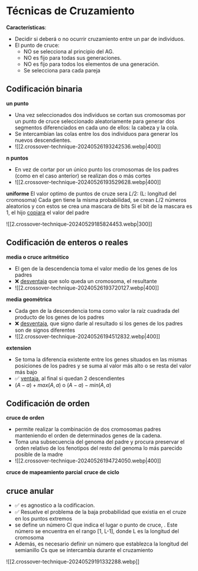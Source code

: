 # Técnicas de Cruzamiento

**Características**:
- Decidir si deberá o no ocurrir cruzamiento entre un par de individuos. 
- El punto de cruce: 
	- NO se selecciona al principio del AG. 
	- NO es fijo para todas sus generaciones. 
	- NO es fijo para todos los elementos de una generación. 
	- Se selecciona para cada pareja

## Codificación binaria

**un punto** 
- Una vez seleccionados dos individuos se cortan sus cromosomas por un punto de cruce seleccionado aleatoriamente para generar dos segmentos diferenciados en cada uno de ellos: la cabeza y la cola.
- Se intercambian las colas entre los dos individuos para generar los nuevos descendientes. 
- ![[2.crossover-technique-20240526193242536.webp|400]]

**n puntos**
- En vez de cortar por un único punto los cromosomas de los padres (como en el caso anterior) se realizan dos o más cortes
- ![[2.crossover-technique-20240526193529628.webp|400]]


**uniforme**
El valor optimo de puntos de cruze sera $L/2$: (L: longitud del cromosoma) 
Cada gen tiene la misma probabilidad, se crean $L/2$ números aleatorios y con estos se crea una mascara de bits
Si el bit de la mascara es 1, el hijo <u>copiara</u> el valor del padre


![[2.crossover-technique-20240529185824453.webp|300]]


## Codificación de enteros o reales

**media o cruce aritmético**
- El gen de la descendencia toma el valor medio de los genes de los padres
- ❌ <u>desventaja</u> que solo queda un cromosoma, el resultante
- ![[2.crossover-technique-20240526193720127.webp|400]]


**media geométrica**
- Cada gen de la descendencia toma como valor la raíz cuadrada del producto de los genes de los padres
- ❌ <u>desventaja</u>, que signo darle al resultado si los genes de los padres son de signos diferentes
- ![[2.crossover-technique-20240526194512832.webp|400]]


**extension**
- Se toma la diferencia existente entre los genes situados en las mismas posiciones de los padres y se suma al valor más alto o se resta del valor más bajo
- ✅ <u>ventaja</u>, al final si quedan 2 descendientes
- $(A-a) + max(A, a)$ o $(A-a) - min(A, a)$

## Codificación de orden

**cruce de orden**
- permite realizar la combinación de dos cromosomas padres manteniendo el orden de determinados genes de la cadena.
- Toma una subsecuencia del genoma del padre y procura preservar el orden relativo de los fenotipos del resto del genoma lo más parecido posible de la madre
- ![[2.crossover-technique-20240526194724050.webp|400]]


**cruce de mapeamiento parcial**
**cruce de ciclo**
## cruce anular

- ✅ es agnostico a la codificacion. 
- ✅ Resuelve el problema de la baja probabilidad que existia en el cruze en los puntos extremos
- se define un número Cl que indica el lugar o punto de cruce, . Este número se encuentra en el rango [1, L-1], donde L es la longitud del cromosoma
- Además, es necesario definir un número que establezca la longitud del semianillo Cs que se intercambia durante el cruzamiento

![[2.crossover-technique-20240529191332288.webp]]
